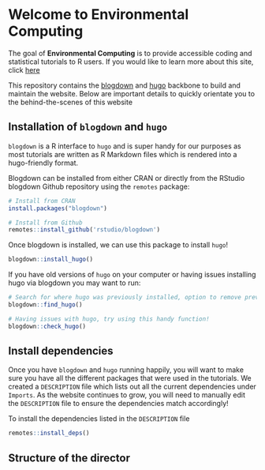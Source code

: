 
<!-- README.md is generated from README.Rmd. Please edit that file -->

# Welcome to Environmental Computing

<!-- badges: start -->
<!-- badges: end -->

The goal of **Environmental Computing** is to provide accessible coding
and statistical tutorials to R users. If you would like to learn more
about this site, click
[here](https://deploy-preview-18--brave-bose-da028a.netlify.app/about-this-site/)

This repository contains the
[blogdown](https://bookdown.org/yihui/blogdown/) and
[hugo](https://gohugo.io/) backbone to build and maintain the website.
Below are important details to quickly orientate you to the
behind-the-scenes of this website

## Installation of `blogdown` and `hugo`

`blogdown` is a R interface to `hugo` and is super handy for our
purposes as most tutorials are written as R Markdown files which is
rendered into a hugo-friendly format.

Blogdown can be installed from either CRAN or directly from the RStudio
blogdown Github repository using the `remotes` package:

``` r
# Install from CRAN
install.packages("blogdown")

# Install from Github
remotes::install_github('rstudio/blogdown')
```

Once blogdown is installed, we can use this package to install `hugo`!

``` r
blogdown::install_hugo()
```

If you have old versions of `hugo` on your computer or having issues
installing hugo via blogdown you may want to run:

``` r
# Search for where hugo was previously installed, option to remove previous versions
blogdown::find_hugo() 

# Having issues with hugo, try using this handy function!
blogdown::check_hugo()
```

## Install dependencies

Once you have `blogdown` and `hugo` running happily, you will want to
make sure you have all the different packages that were used in the
tutorials. We created a `DESCRIPTION` file which lists out all the
current dependencies under `Imports`. As the website continues to grow,
you will need to manually edit the `DESCRIPTION` file to ensure the
dependencies match accordingly!

To install the dependencies listed in the `DESCRIPTION` file

``` r
remotes::install_deps()
```

## Structure of the director
